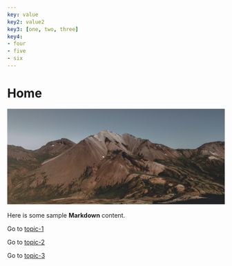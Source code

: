 ```yaml
---
key: value
key2: value2
key3: [one, two, three]
key4:
- four
- five
- six
---
```


# Home

![](images/mountain.jpg ':class=banner-image')

Here is some sample **Markdown** content.  

Go to [topic-1](topic-1.md)

Go to [topic-2](/my-folder/topic-2.md)

Go to [topic-3](/my-folder/my-folder-2/topic-3.md)

